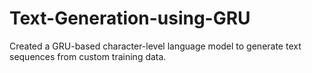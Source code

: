 # Text-Generation-using-GRU
Created a GRU-based character-level language model to generate text sequences from custom training data.
